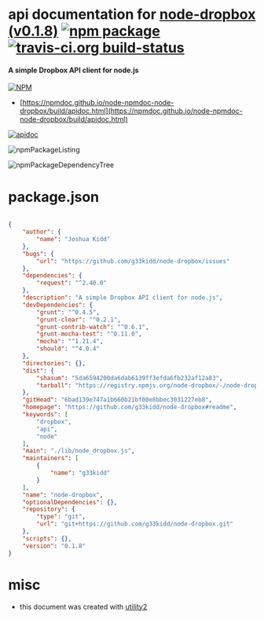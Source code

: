 # api documentation for  [node-dropbox (v0.1.8)](https://github.com/g33kidd/node-dropbox#readme)  [![npm package](https://img.shields.io/npm/v/npmdoc-node-dropbox.svg?style=flat-square)](https://www.npmjs.org/package/npmdoc-node-dropbox) [![travis-ci.org build-status](https://api.travis-ci.org/npmdoc/node-npmdoc-node-dropbox.svg)](https://travis-ci.org/npmdoc/node-npmdoc-node-dropbox)
#### A simple Dropbox API client for node.js

[![NPM](https://nodei.co/npm/node-dropbox.png?downloads=true&downloadRank=true&stars=true)](https://www.npmjs.com/package/node-dropbox)

- [https://npmdoc.github.io/node-npmdoc-node-dropbox/build/apidoc.html](https://npmdoc.github.io/node-npmdoc-node-dropbox/build/apidoc.html)

[![apidoc](https://npmdoc.github.io/node-npmdoc-node-dropbox/build/screenCapture.buildCi.browser.%252Ftmp%252Fbuild%252Fapidoc.html.png)](https://npmdoc.github.io/node-npmdoc-node-dropbox/build/apidoc.html)

![npmPackageListing](https://npmdoc.github.io/node-npmdoc-node-dropbox/build/screenCapture.npmPackageListing.svg)

![npmPackageDependencyTree](https://npmdoc.github.io/node-npmdoc-node-dropbox/build/screenCapture.npmPackageDependencyTree.svg)



# package.json

```json

{
    "author": {
        "name": "Joshua Kidd"
    },
    "bugs": {
        "url": "https://github.com/g33kidd/node-dropbox/issues"
    },
    "dependencies": {
        "request": "^2.40.0"
    },
    "description": "A simple Dropbox API client for node.js",
    "devDependencies": {
        "grunt": "^0.4.5",
        "grunt-clear": "^0.2.1",
        "grunt-contrib-watch": "^0.6.1",
        "grunt-mocha-test": "^0.11.0",
        "mocha": "^1.21.4",
        "should": "^4.0.4"
    },
    "directories": {},
    "dist": {
        "shasum": "5da6594200da6dab6139ff3efda6fb232af12a83",
        "tarball": "https://registry.npmjs.org/node-dropbox/-/node-dropbox-0.1.8.tgz"
    },
    "gitHead": "6bad139e747a1b660b21bf00e8bbec3031227eb8",
    "homepage": "https://github.com/g33kidd/node-dropbox#readme",
    "keywords": [
        "dropbox",
        "api",
        "node"
    ],
    "main": "./lib/node_dropbox.js",
    "maintainers": [
        {
            "name": "g33kidd"
        }
    ],
    "name": "node-dropbox",
    "optionalDependencies": {},
    "repository": {
        "type": "git",
        "url": "git+https://github.com/g33kidd/node-dropbox.git"
    },
    "scripts": {},
    "version": "0.1.8"
}
```



# misc
- this document was created with [utility2](https://github.com/kaizhu256/node-utility2)
